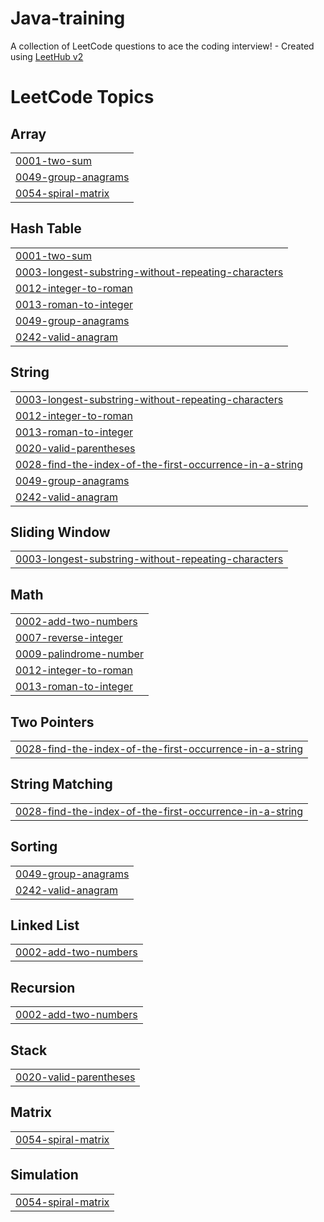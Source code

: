 # Java-training
A collection of LeetCode questions to ace the coding interview! - Created using [LeetHub v2](https://github.com/arunbhardwaj/LeetHub-2.0)

<!---LeetCode Topics Start-->
# LeetCode Topics
## Array
|  |
| ------- |
| [0001-two-sum](https://github.com/sakthibalangk/Java-training/tree/master/0001-two-sum) |
| [0049-group-anagrams](https://github.com/sakthibalangk/Java-training/tree/master/0049-group-anagrams) |
| [0054-spiral-matrix](https://github.com/sakthibalangk/Java-training/tree/master/0054-spiral-matrix) |
## Hash Table
|  |
| ------- |
| [0001-two-sum](https://github.com/sakthibalangk/Java-training/tree/master/0001-two-sum) |
| [0003-longest-substring-without-repeating-characters](https://github.com/sakthibalangk/Java-training/tree/master/0003-longest-substring-without-repeating-characters) |
| [0012-integer-to-roman](https://github.com/sakthibalangk/Java-training/tree/master/0012-integer-to-roman) |
| [0013-roman-to-integer](https://github.com/sakthibalangk/Java-training/tree/master/0013-roman-to-integer) |
| [0049-group-anagrams](https://github.com/sakthibalangk/Java-training/tree/master/0049-group-anagrams) |
| [0242-valid-anagram](https://github.com/sakthibalangk/Java-training/tree/master/0242-valid-anagram) |
## String
|  |
| ------- |
| [0003-longest-substring-without-repeating-characters](https://github.com/sakthibalangk/Java-training/tree/master/0003-longest-substring-without-repeating-characters) |
| [0012-integer-to-roman](https://github.com/sakthibalangk/Java-training/tree/master/0012-integer-to-roman) |
| [0013-roman-to-integer](https://github.com/sakthibalangk/Java-training/tree/master/0013-roman-to-integer) |
| [0020-valid-parentheses](https://github.com/sakthibalangk/Java-training/tree/master/0020-valid-parentheses) |
| [0028-find-the-index-of-the-first-occurrence-in-a-string](https://github.com/sakthibalangk/Java-training/tree/master/0028-find-the-index-of-the-first-occurrence-in-a-string) |
| [0049-group-anagrams](https://github.com/sakthibalangk/Java-training/tree/master/0049-group-anagrams) |
| [0242-valid-anagram](https://github.com/sakthibalangk/Java-training/tree/master/0242-valid-anagram) |
## Sliding Window
|  |
| ------- |
| [0003-longest-substring-without-repeating-characters](https://github.com/sakthibalangk/Java-training/tree/master/0003-longest-substring-without-repeating-characters) |
## Math
|  |
| ------- |
| [0002-add-two-numbers](https://github.com/sakthibalangk/Java-training/tree/master/0002-add-two-numbers) |
| [0007-reverse-integer](https://github.com/sakthibalangk/Java-training/tree/master/0007-reverse-integer) |
| [0009-palindrome-number](https://github.com/sakthibalangk/Java-training/tree/master/0009-palindrome-number) |
| [0012-integer-to-roman](https://github.com/sakthibalangk/Java-training/tree/master/0012-integer-to-roman) |
| [0013-roman-to-integer](https://github.com/sakthibalangk/Java-training/tree/master/0013-roman-to-integer) |
## Two Pointers
|  |
| ------- |
| [0028-find-the-index-of-the-first-occurrence-in-a-string](https://github.com/sakthibalangk/Java-training/tree/master/0028-find-the-index-of-the-first-occurrence-in-a-string) |
## String Matching
|  |
| ------- |
| [0028-find-the-index-of-the-first-occurrence-in-a-string](https://github.com/sakthibalangk/Java-training/tree/master/0028-find-the-index-of-the-first-occurrence-in-a-string) |
## Sorting
|  |
| ------- |
| [0049-group-anagrams](https://github.com/sakthibalangk/Java-training/tree/master/0049-group-anagrams) |
| [0242-valid-anagram](https://github.com/sakthibalangk/Java-training/tree/master/0242-valid-anagram) |
## Linked List
|  |
| ------- |
| [0002-add-two-numbers](https://github.com/sakthibalangk/Java-training/tree/master/0002-add-two-numbers) |
## Recursion
|  |
| ------- |
| [0002-add-two-numbers](https://github.com/sakthibalangk/Java-training/tree/master/0002-add-two-numbers) |
## Stack
|  |
| ------- |
| [0020-valid-parentheses](https://github.com/sakthibalangk/Java-training/tree/master/0020-valid-parentheses) |
## Matrix
|  |
| ------- |
| [0054-spiral-matrix](https://github.com/sakthibalangk/Java-training/tree/master/0054-spiral-matrix) |
## Simulation
|  |
| ------- |
| [0054-spiral-matrix](https://github.com/sakthibalangk/Java-training/tree/master/0054-spiral-matrix) |
<!---LeetCode Topics End-->